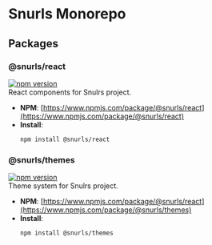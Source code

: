 # Snurls Monorepo

## Packages

### @snurls/react

[![npm version](https://img.shields.io/npm/v/@snurls/react.svg)](https://www.npmjs.com/package/@snurls/react)  
React components for Snulrs project.

- **NPM**: [https://www.npmjs.com/package/@snurls/react](https://www.npmjs.com/package/@snurls/react)
- **Install**:
  ```bash
  npm install @snurls/react
  ```

### @snurls/themes

[![npm version](https://img.shields.io/npm/v/@snurls/react.svg)](https://www.npmjs.com/package/@snurls/themes)  
Theme system for Snulrs project.

- **NPM**: [https://www.npmjs.com/package/@snurls/react](https://www.npmjs.com/package/@snurls/themes)
- **Install**:
  ```bash
  npm install @snurls/themes
  ```
